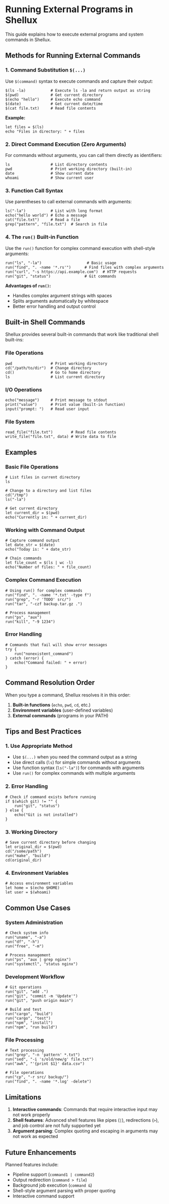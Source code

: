 # Running External Programs in Shellux

This guide explains how to execute external programs and system commands in Shellux.

## Methods for Running External Commands

### 1. Command Substitution `$(...)`

Use `$(command)` syntax to execute commands and capture their output:

```shellux
$(ls -la)           # Execute ls -la and return output as string
$(pwd)              # Get current directory
$(echo "hello")     # Execute echo command
$(date)             # Get current date/time
$(cat file.txt)     # Read file contents
```

**Example:**
```shellux
let files = $(ls)
echo "Files in directory: " + files
```

### 2. Direct Command Execution (Zero Arguments)

For commands without arguments, you can call them directly as identifiers:

```shellux
ls                  # List directory contents
pwd                 # Print working directory (built-in)
date                # Show current date
whoami              # Show current user
```

### 3. Function Call Syntax

Use parentheses to call external commands with arguments:

```shellux
ls("-la")           # List with long format
echo("hello world") # Echo a message
cat("file.txt")     # Read a file
grep("pattern", "file.txt")  # Search in file
```

### 4. The `run()` Built-in Function

Use the `run()` function for complex command execution with shell-style arguments:

```shellux
run("ls", "-la")                    # Basic usage
run("find", ". -name '*.rs'")      # Find files with complex arguments
run("curl", "-s https://api.example.com")  # HTTP requests
run("git", "status")               # Git commands
```

**Advantages of `run()`:**
- Handles complex argument strings with spaces
- Splits arguments automatically by whitespace
- Better error handling and output control

## Built-in Shell Commands

Shellux provides several built-in commands that work like traditional shell built-ins:

### File Operations
```shellux
pwd                 # Print working directory
cd("/path/to/dir")  # Change directory
cd()                # Go to home directory
ls                  # List current directory
```

### I/O Operations
```shellux
echo("message")     # Print message to stdout
print("value")      # Print value (built-in function)
input("prompt: ")   # Read user input
```

### File System
```shellux
read_file("file.txt")        # Read file contents
write_file("file.txt", data) # Write data to file
```

## Examples

### Basic File Operations
```shellux
# List files in current directory
ls

# Change to a directory and list files
cd("/tmp")
ls("-la")

# Get current directory
let current_dir = $(pwd)
echo("Currently in: " + current_dir)
```

### Working with Command Output
```shellux
# Capture command output
let date_str = $(date)
echo("Today is: " + date_str)

# Chain commands
let file_count = $(ls | wc -l)
echo("Number of files: " + file_count)
```

### Complex Command Execution
```shellux
# Using run() for complex commands
run("find", ". -name '*.txt' -type f")
run("grep", "-r 'TODO' src/")
run("tar", "-czf backup.tar.gz .")

# Process management
run("ps", "aux")
run("kill", "-9 1234")
```

### Error Handling
```shellux
# Commands that fail will show error messages
try {
    run("nonexistent_command")
} catch (error) {
    echo("Command failed: " + error)
}
```

## Command Resolution Order

When you type a command, Shellux resolves it in this order:

1. **Built-in functions** (`echo`, `pwd`, `cd`, etc.)
2. **Environment variables** (user-defined variables)
3. **External commands** (programs in your PATH)

## Tips and Best Practices

### 1. Use Appropriate Method
- Use `$(...)` when you need the command output as a string
- Use direct calls (`ls`) for simple commands without arguments
- Use function syntax (`ls("-la")`) for commands with arguments
- Use `run()` for complex commands with multiple arguments

### 2. Error Handling
```shellux
# Check if command exists before running
if $(which git) != "" {
    run("git", "status")
} else {
    echo("Git is not installed")
}
```

### 3. Working Directory
```shellux
# Save current directory before changing
let original_dir = $(pwd)
cd("/some/path")
run("make", "build")
cd(original_dir)
```

### 4. Environment Variables
```shellux
# Access environment variables
let home = $(echo $HOME)
let user = $(whoami)
```

## Common Use Cases

### System Administration
```shellux
# Check system info
run("uname", "-a")
run("df", "-h")
run("free", "-m")

# Process management
run("ps", "aux | grep nginx")
run("systemctl", "status nginx")
```

### Development Workflow
```shellux
# Git operations
run("git", "add .")
run("git", "commit -m 'Update'")
run("git", "push origin main")

# Build and test
run("cargo", "build")
run("cargo", "test")
run("npm", "install")
run("npm", "run build")
```

### File Processing
```shellux
# Text processing
run("grep", "-n 'pattern' *.txt")
run("sed", "-i 's/old/new/g' file.txt")
run("awk", "'{print $1}' data.csv")

# File operations
run("cp", "-r src/ backup/")
run("find", ". -name '*.log' -delete")
```

## Limitations

1. **Interactive commands**: Commands that require interactive input may not work properly
2. **Shell features**: Advanced shell features like pipes (`|`), redirections (`>`), and job control are not fully supported yet
3. **Argument parsing**: Complex quoting and escaping in arguments may not work as expected

## Future Enhancements

Planned features include:
- Pipeline support (`command1 | command2`)
- Output redirection (`command > file`)
- Background job execution (`command &`)
- Shell-style argument parsing with proper quoting
- Interactive command support